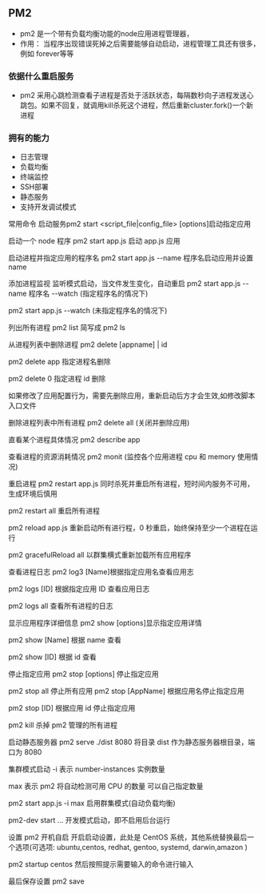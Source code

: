 ## PM2

* pm2 是一个带有负载均衡功能的node应用进程管理器，
* 作用： 当程序出现错误死掉之后需要能够自动启动，进程管理工具还有很多，例如 forever等等

### 依据什么重启服务
* pm2 采用心跳检测查看子进程是否处于活跃状态，每隔数秒向子进程发送心跳包。如果不回复，就调用kill杀死这个进程，然后重新cluster.fork()一个新进程

### 拥有的能力
* 日志管理
* 负载均衡
* 终端监控
* SSH部署
* 静态服务
* 支持开发调试模式



常用命令
启动服务pm2 start <script_file|config_file> [options]启动指定应用

启动一个 node 程序
pm2 start app.js 启动 app.js 应用

启动进程并指定应用的程序名
pm2 start app.js --name 程序名启动应用并设置 name

添加进程监视 监听模式启动，当文件发生变化，自动重启
pm2 start app.js --name 程序名 --watch (指定程序名的情况下)

pm2 start app.js --watch (未指定程序名的情况下)

列出所有进程
pm2 list 简写成 pm2 ls

从进程列表中删除进程
pm2 delete [appname] | id

pm2 delete app 指定进程名删除

pm2 delete 0 指定进程 id 删除

如果修改了应用配置行为，需要先删除应用，重新启动后方才会生效,如修改脚本入口文件

删除进程列表中所有进程
pm2 delete all (关闭并删除应用)

直看某个进程具体情况
pm2 describe app

查看进程的资源消耗情况
pm2 monit (监控各个应用进程 cpu 和 memory 使用情况)

重启进程
pm2 restart app.js 同时杀死并重启所有进程，短时间内服务不可用，生成环境后慎用

pm2 restart all 重启所有进程

pm2 reload app.js 重新启动所有进行程，0 秒重启，始终保持至少一个进程在运行

pm2 gracefulReload all 以群集横式重新加载所有应用程序

查看进程日志
pm2 log3 [Name]根据指定应用名查看应用志

pm2 logs [ID] 根据指定应用 ID 查看应用日志

pm2 logs all 查看所有进程的日志

显示应用程序详细信息
pm2 show <appName>[options]显示指定应用详情

pm2 show [Name] 根据 name 查看

pm2 show [ID] 根据 id 查看

停止指定应用
pm2 stop <appName> [options] 停止指定应用

pm2 stop all 停止所有应用
pm2 stop [AppName] 根据应用名停止指定应用

pm2 stop [ID] 根据应用 id 停止指定应用

pm2 kill 杀掉 pm2 管理的所有进程

启动静态服务器
pm2 serve ./dist 8080 将目录 dist 作为静态服务器根目录，端口为 8080

集群模式启动
-i 表示 number-instances 实例数量

max 表示 pm2 将自动检测可用 CPU 的数量 可以自己指定数量

pm2 start app.js -i max 启用群集模式(自动负载均衡)

pm2-dev start … 开发模式启动，即不启用后台运行

设置 pm2 开机自启
开启启动设置，此处是 CentOS 系统，其他系统替换最后一个选项(可选项: ubuntu,centos, redhat, gentoo, systemd, darwin,amazon )

pm2 startup centos 然后按照提示需要输入的命令进行输入

最后保存设置 pm2 save